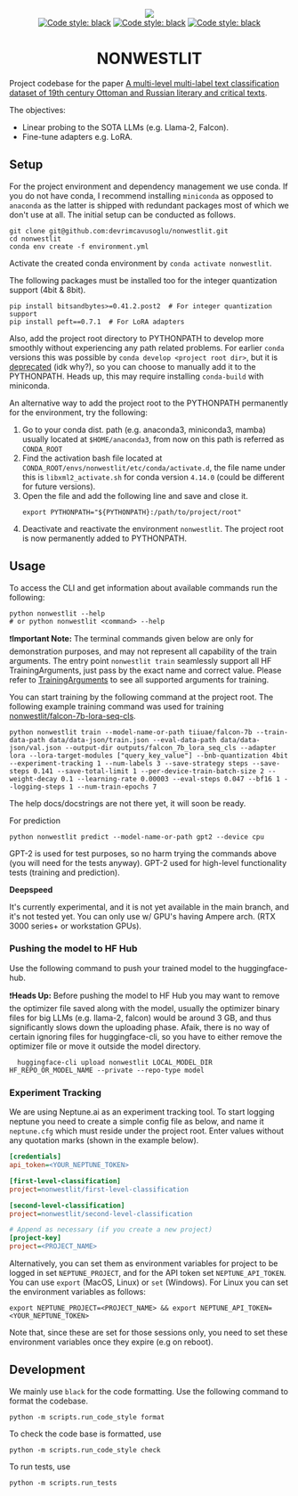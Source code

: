 <p align="center">
<img src="https://site.unibo.it/nonwestlit/en/project/@@images/308d566c-4b9d-42c1-bcb6-d883a4057989.png">
<br>
<a href="https://www.python.org/downloads/release/python-31011/"><img alt="Code style: black" src="https://img.shields.io/badge/python-3.10-blue"></a>
<a href="https://github.com/psf/black"><img alt="Code style: black" src="https://img.shields.io/badge/code%20style-black-000000.svg"></a>
<a href="https://arxiv.org/abs/2407.15136"><img alt="Code style: black" src="https://img.shields.io/badge/arXiv-2407.15136-b31b15.svg"></a>
</p>

<h1 align="center">NONWESTLIT</h1>


Project codebase for the paper [A multi-level multi-label text classification dataset of 19th century Ottoman and Russian literary and critical texts](https://arxiv.org/abs/2407.15136).

The objectives:

* Linear probing to the SOTA LLMs (e.g. Llama-2, Falcon).
* Fine-tune adapters e.g. LoRA.

## Setup

For the project environment and dependency management we use conda. If you do not have conda, I recommend installing `miniconda` as opposed to `anaconda` as the latter is shipped with redundant packages most of which we don't use at all. The initial setup can be conducted as follows. 

```shell
git clone git@github.com:devrimcavusoglu/nonwestlit.git
cd nonwestlit
conda env create -f environment.yml
```

Activate the created conda environment by `conda activate nonwestlit`. 

The following packages must be installed too for the integer quantization support (4bit & 8bit).

```shell
pip install bitsandbytes>=0.41.2.post2  # For integer quantization support
pip install peft==0.7.1  # For LoRA adapters
```

Also, add the project root directory to PYTHONPATH to develop more smoothly without experiencing any path related problems. For earlier `conda` versions this was possible by `conda develop <project root dir>`, but it is [deprecated](https://github.com/conda/conda-build/issues/4251) (idk why?), so you can choose to manually add it to the PYTHONPATH. Heads up, this may require installing `conda-build` with miniconda.

An alternative way to add the project root to the PYTHONPATH permanently for the environment, try the following:

1. Go to your conda dist. path (e.g. anaconda3, miniconda3, mamba) usually located at `$HOME/anaconda3`, from now on this path is referred as `CONDA_ROOT`
2. Find the activation bash file located at `CONDA_ROOT/envs/nonwestlit/etc/conda/activate.d`, the file name under this is `libxml2_activate.sh` for conda version `4.14.0` (could be different for future versions).
3. Open the file and add the following line and save and close it.
    ```shell
    export PYTHONPATH="${PYTHONPATH}:/path/to/project/root"
    ```
4. Deactivate and reactivate the environment `nonwestlit`. The project root is now permanently added to PYTHONPATH.

## Usage

To access the CLI and get information about available commands run the following:

```shell
python nonwestlit --help
# or python nonwestlit <command> --help
```

❗**Important Note:** The terminal commands given below are only for demonstration purposes, and may not represent all 
capability of the train arguments. The entry point `nonwestlit train` seamlessly support all HF TrainingArguments, 
just pass by the exact name and correct value. Please refer to [TrainingArguments](https://huggingface.co/docs/transformers/main_classes/trainer#transformers.TrainingArguments)
to see all supported arguments for training.

You can start training by the following command at the project root. The following example training command was used 
for training [nonwestlit/falcon-7b-lora-seq-cls](https://huggingface.co/nonwestlit/falcon-7b-lora-seq-cls).

```shell
python nonwestlit train --model-name-or-path tiiuae/falcon-7b --train-data-path data/data-json/train.json --eval-data-path data/data-json/val.json --output-dir outputs/falcon_7b_lora_seq_cls --adapter lora --lora-target-modules ["query_key_value"] --bnb-quantization 4bit --experiment-tracking 1 --num-labels 3 --save-strategy steps --save-steps 0.141 --save-total-limit 1 --per-device-train-batch-size 2 --weight-decay 0.1 --learning-rate 0.00003 --eval-steps 0.047 --bf16 1 --logging-steps 1 --num-train-epochs 7
```

The help docs/docstrings are not there yet, it will soon be ready.

For prediction

```shell
python nonwestlit predict --model-name-or-path gpt2 --device cpu
```

GPT-2 is used for test purposes, so no harm trying the commands above (you will need for the tests anyway). GPT-2 used for high-level functionality tests (training and prediction).

**Deepspeed**

It's currently experimental, and it is not yet available in the main branch, and it's not tested yet. You can only use w/ GPU's having Ampere arch. (RTX 3000 series+ or workstation GPUs).

### Pushing the model to HF Hub

Use the following command to push your trained model to the huggingface-hub.

❗**Heads Up:** Before pushing the model to HF Hub you may want to remove the optimizer file saved along with the model, 
usually the optimizer binary files for big LLMs (e.g. llama-2, falcon) would be around 3 GB, and thus significantly 
slows down the uploading phase. Afaik, there is no way of certain ignoring files for huggingface-cli, so you have to 
either remove the optimizer file or move it outside the model directory.

```shell
  huggingface-cli upload nonwestlit LOCAL_MODEL_DIR HF_REPO_OR_MODEL_NAME --private --repo-type model
```

### Experiment Tracking

We are using Neptune.ai as an experiment tracking tool. To start logging neptune you need to create a simple config 
file as below, and name it `neptune.cfg` which must reside under the project root. Enter values without any quotation 
marks (shown in the example below).

```cfg
[credentials]
api_token=<YOUR_NEPTUNE_TOKEN>

[first-level-classification]
project=nonwestlit/first-level-classification

[second-level-classification]
project=nonwestlit/second-level-classification

# Append as necessary (if you create a new project)
[project-key]
project=<PROJECT_NAME>
```

Alternatively, you can set them as environment variables for project to be logged in set `NEPTUNE_PROJECT`, and for 
the API token set `NEPTUNE_API_TOKEN`. You can use `export` (MacOS, Linux) or `set` (Windows). For Linux you can 
set the environment variables as follows:

```shell
export NEPTUNE_PROJECT=<PROJECT_NAME> && export NEPTUNE_API_TOKEN=<YOUR_NEPTUNE_TOKEN>
```

Note that, since these are set for those sessions only, you need to set these environment variables once they expire
(e.g on reboot).

## Development

We mainly use `black` for the code formatting. Use the following command to format the codebase.

```shell
python -m scripts.run_code_style format
```

To check the code base is formatted, use

```shell
python -m scripts.run_code_style check
```

To run tests, use

```shell
python -m scripts.run_tests
```
